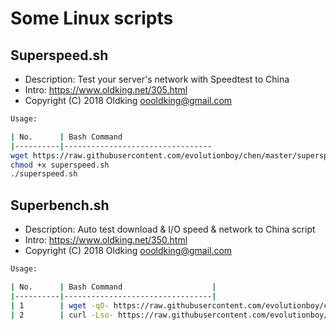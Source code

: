 # Some Linux scripts
## Superspeed.sh
- Description: Test your server's network with Speedtest to China
- Intro:  https://www.oldking.net/305.html
- Copyright (C) 2018 Oldking <oooldking@gmail.com>
 
```bash
Usage:

| No.      | Bash Command                    
|----------|---------------------------------
wget https://raw.githubusercontent.com/evolutionboy/chen/master/superspeed.sh      
chmod +x superspeed.sh
./superspeed.sh
```
## Superbench.sh
- Description: Auto test download & I/O speed & network to China script
- Intro:  https://www.oldking.net/350.html
- Copyright (C) 2018 Oldking <oooldking@gmail.com>

```bash
Usage:

| No.      | Bash Command                    |
|----------|---------------------------------|
| 1        | wget -qO- https://raw.githubusercontent.com/evolutionboy/chen/master/superbench.sh | bash       |
| 2        | curl -Lso- https://raw.githubusercontent.com/evolutionboy/chen/master/superbench.sh | bash      |
```
 


